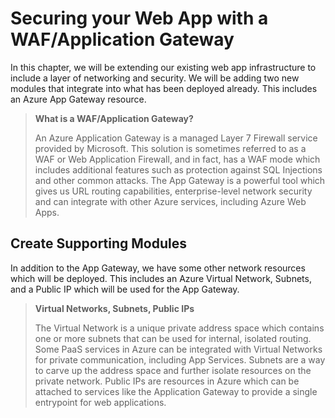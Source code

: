 # Securing your Web App with a WAF/Application Gateway

In this chapter, we will be extending our existing web app infrastructure to include a layer of networking and security. We will be adding two new modules that integrate into what has been deployed already. This includes an Azure App Gateway resource.

> **What is a WAF/Application Gateway?**
>
> An Azure Application Gateway is a managed Layer 7 Firewall service provided by Microsoft. This solution is sometimes referred to as a WAF or Web Application Firewall, and in fact, has a WAF mode which includes additional features such as protection against SQL Injections and other common attacks. The App Gateway is a powerful tool which gives us URL routing capabilities, enterprise-level network security and can integrate with other Azure services, including Azure Web Apps.

## Create Supporting Modules

In addition to the App Gateway, we have some other network resources which will be deployed. This includes an Azure Virtual Network, Subnets, and a Public IP which will be used for the App Gateway. 

> **Virtual Networks, Subnets, Public IPs**
>
> The Virtual Network is a unique private address space which contains one or more subnets that can be used for internal, isolated routing. Some PaaS services in Azure can be integrated with Virtual Networks for private communication, including App Services. Subnets are a way to carve up the address space and further isolate resources on the private network. Public IPs are resources in Azure which can be attached to services like the Application Gateway to provide a single entrypoint for web applications.
